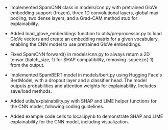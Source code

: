 - Implemented SpamCNN class in models/cnn.py with pretrained GloVe embedding support (frozen), three 1D convolutional layers, global max pooling, two dense layers, and a Grad-CAM method stub for explainability.
- Added load_glove_embeddings function to utils/preprocessor.py to load GloVe vectors and create an embedding matrix for a given vocabulary, enabling the CNN model to use pretrained GloVe embeddings.

- Fixed SpamCNN forward() in models/cnn.py to always return a 2D tensor (batch_size, 1) for SHAP compatibility, removing .squeeze(-1) from the output.

- Implemented SpamBERT model in models/bert.py using Hugging Face's BertModel, with a dropout layer and a classifier head. The model outputs probabilities and attention weights for explainability. Includes save/load methods.

- Added utils/explainability.py with SHAP and LIME helper functions for the CNN model, following coding guidelines.
- Added example code cells to local.ipynb to demonstrate SHAP and LIME explainability for the CNN model, including visualization.
